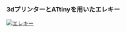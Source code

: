 ### 3dプリンターとATtinyを用いたエレキー
[![エレキー](https://github.com/user-attachments/assets/98a29b47-0a8c-4e48-9c59-fc7ebcd20398)](https://www.youtube.com/watch?v=czMY52Wmcog)